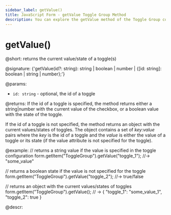 ```yaml
---
sidebar_label: getValue()
title: JavaScript Form - getValue Toggle Group Method 
description: You can explore the getValue method of the Toggle Group control of Form in the documentation of the DHTMLX JavaScript UI library. Browse developer guides and API reference, try out code examples and live demos, and download a free 30-day evaluation version of DHTMLX Suite.
---
```


# getValue()

@short: returns the current value/state of a toggle(s)

@signature: {'getValue(id?: string): string | boolean | number | {[id: string]: boolean | string | number};'}

@params:
- `id: string` - optional, the id of a toggle

@returns:
If the id of a toggle is specified, the method returns either a string|number with the current value of the checkbox, or a boolean value with the state of the toggle.

If the id of a toggle is not specified, the method returns an object with the current values/states of toggles. The object contains a set of *key:value* pairs where the *key* is the id of a toggle and the *value* is either the value of a toggle or its state (if the value attribute is not specified for the toggle).

@example:
// returns a string value if the value is specified in the toggle configuration
form.getItem("ToggleGroup").getValue("toggle_1"); //-> "some_value"
 
// returns a boolean state if the value is not specified for the toggle
form.getItem("ToggleGroup").getValue("toggle_2"); //-> true/false

// returns an object with the current values/states of toggles
form.getItem("ToggleGroup").getValue(); 
// -> { "toggle_1": "some_value_1",  "toggle_2": true }

@descr:

